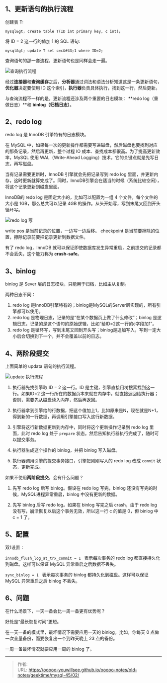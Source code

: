 # 

## 1、更新语句的执行流程

创建表 T:

```shell script
mysql&gt; create table T(ID int primary key, c int);
```

将 ID = 2 这一行的值加 1 的 SQL 语句:

```shell script
mysql&gt; update T set c=c&#43;1 where ID=2;
```

查询语句的那一套流程，更新语句也是同样会走一遍。

![查询执行流程](./imgs/01_01.png)

经过**连接器**和**查询缓存**之后，**分析器**通过词法和语法分析知道这是一条更新语句，**优化器**决定要使用 ID 这个索引，**执行器**负责具体执行，找到这一行，然后更新。

与查询流程不一样的是，更新流程还涉及两个重要的日志模块： **redo log（重做日志）**和 **binlog（归档日志）**。


## 2、redo log

redo log 是 InnoDB 引擎特有的日志模块。

在 MySQL 中，如果每一次的更新操作都需要写进磁盘，然后磁盘也要找到对应的那条记录，然后再更新，整个过程 IO 成本、查找成本都很高。为了提高更新效率，MySQL 使用 WAL（Write-Ahead Logging）技术，它的关键点就是先写日志，再写磁盘。

当有记录需要更新时，InnoDB 引擎就会先把记录写到 redo log 里面，并更新内存，这时更新就算完成了。同时，InnoDB引擎会在适当的时候（系统比较空闲），将这个记录更新到磁盘里面。

InnoDB的 redo log 是固定大小的，比如可以配置为一组 4 个文件，每个文件的大小是 1GB，那么总共可以记录 4GB 的操作。从头开始写，写到末尾又回到开头循环写。

![redo log 写](./imgs/02_01.png)

write pos 是当前记录的位置，一边写一边后移。
checkpoint 是当前要擦除的位置，擦除记录前要把记录更新到数据文件。

有了 redo log，InnoDB 就可以保证即使数据库发生异常重启，之前提交的记录都不会丢失，这个能力称为 **crash-safe**。

## 3、binlog

binlog 是 Sever 层的日志模块，只能用于归档，比如主从复制。

两种日志不同：

1. redo log 是InnoDB引擎特有的；binlog是MySQL的Server层实现的，所有引擎都可以使用。
2. redo log 是物理日志，记录的是“在某个数据页上做了什么修改”；binlog 是逻辑日志，记录的是这个语句的原始逻辑，比如“给ID=2这一行的c字段加1”。
3. redo log 是循环写，写到末尾又回到开头写；binlog是追加写入，写到一定大小后会切换到下一个，并不会覆盖以前的日志。

## 4、两阶段提交

上面简单的 updata 语句的执行流程。

![update 执行流程](./imgs/02_02.png)

1. 执行器先找引擎取 ID = 2 这一行。ID 是主键，引擎直接用树搜索找到这一行。如果ID=2 这一行所在的数据页本来就在内存中，就直接返回给执行器；否则，需要先从磁盘读入内存，然后再返回。

2. 执行器拿到引擎给的行数据，把这个值加上1，比如原来是N，现在就是N&#43;1，得到新的一行数据，再调用引擎接口写入这行新数据。

3. 引擎将这行新数据更新到内存中，同时将这个更新操作记录到 redo log 里面，此时 redo log 处于 `prepare` 状态。然后告知执行器执行完成了，随时可以提交事务。

4. 执行器生成这个操作的 binlog，并把 binlog 写入磁盘。

5. 执行器调用引擎的提交事务接口，引擎把刚刚写入的 redo log 改成 `commit` 状态，更新完成。

如果不使用**两阶段提交**，会有什么问题？

1. 先写 redo log 后写 binlog。假设在 redo log 写完，binlog 还没有写完的时候，MySQL进程异常重启，binlog 中没有更新的数据。

2. 先写 binlog 后写 redo log。如果在 binlog 写完之后 crash，由于 redo log 没有写，崩溃恢复以后这个事务无效，所以这一行 c 的值是 0，但 binlog 中 c = 1 了。

## 5、配置

双1设置：

`innodb_flush_log_at_trx_commit = 1 ` 表示每次事务的 redo log 都直接持久化到磁盘。这样可以保证 MySQL 异常重启之后数据不丢失。

`sync_binlog = 1 ` 表示每次事务的 binlog 都持久化到磁盘。这样可以保证 MySQL 异常重启之后 binlog 不丢失。

## 6、问题

在什么场景下，一天一备会比一周一备更有优势呢？

好处是“最长恢复时间”更短。

在一天一备的模式里，最坏情况下需要应用一天的 binlog。比如，你每天 0 点做一次全量备份，而要恢复出一个到昨天晚上 23 点的备份。

一周一备最坏情况就要应用一周的 binlog 了。






---

> 作者:   
> URL: https://ooooo-youwillsee.github.io/ooooo-notes/old-notes/geektime/mysql-45/02/  

